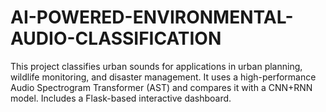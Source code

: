 # AI-POWERED-ENVIRONMENTAL-AUDIO-CLASSIFICATION
This project classifies urban sounds for applications in urban planning, wildlife monitoring, and disaster management. It uses a high-performance Audio Spectrogram Transformer (AST) and compares it with a CNN+RNN model. Includes a Flask-based interactive dashboard.
